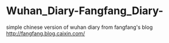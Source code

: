 # Wuhan_Diary-Fangfang_Diary-
simple chinese version of wuhan diary from fangfang's blog http://fangfang.blog.caixin.com/
